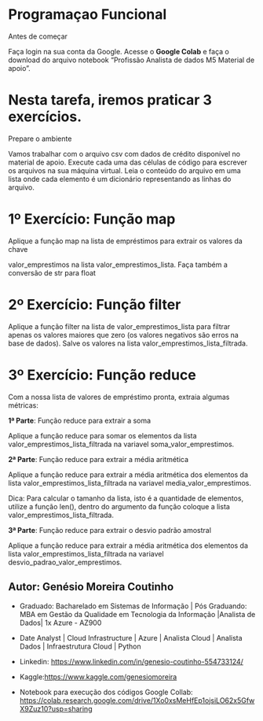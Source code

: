 # Programaçao Funcional

Antes de começar

Faça login na sua conta da Google. Acesse o **Google Colab** e faça o download do arquivo notebook “Profissão Analista de dados M5 Material de apoio”. 

# Nesta tarefa, iremos praticar 3 exercícios.

Prepare o ambiente

Vamos trabalhar com o arquivo csv com dados de crédito disponível no material de apoio. Execute cada uma das células de código para escrever os arquivos na sua máquina virtual.
Leia o conteúdo do arquivo em uma lista onde cada elemento é um dicionário representando as linhas do arquivo.

# 1º Exercício: Função map

Aplique a função map na lista de empréstimos para extrair os valores da chave

valor_emprestimos na lista valor_emprestimos_lista. Faça também a conversão de str para float

# 2º Exercício: Função filter

Aplique a função filter na lista de valor_emprestimos_lista para filtrar apenas os valores maiores que zero (os valores negativos são erros na base de dados). Salve os valores na lista valor_emprestimos_lista_filtrada.

# 3º Exercício: Função reduce

Com a nossa lista de valores de empréstimo pronta, extraia algumas métricas:

**1ª Parte**: Função reduce para extrair a soma

Aplique a função reduce para somar os elementos da lista valor_emprestimos_lista_filtrada na variavel soma_valor_emprestimos.

**2ª Parte**: Função reduce para extrair a média aritmética

Aplique a função reduce para extrair a média aritmética dos elementos da lista valor_emprestimos_lista_filtrada na variavel media_valor_emprestimos.

Dica: Para calcular o tamanho da lista, isto é a quantidade de elementos, utilize a função len(), dentro do argumento da função coloque a lista valor_emprestimos_lista_filtrada.

**3ª Parte**: Função reduce para extrair o desvio padrão amostral

Aplique a função reduce para extrair a média aritmética dos elementos da lista valor_emprestimos_lista_filtrada na variavel desvio_padrao_valor_emprestimos.

## Autor: Genésio Moreira Coutinho 
- Graduado: Bacharelado em Sistemas de Informação | Pós Graduando:  MBA em Gestão da Qualidade em Tecnologia da Informação |Analista de Dados| 1x Azure - AZ900
- Date Analyst | Cloud Infrastructure | Azure | Analista Cloud | Analista Dados | Infraestrutura Cloud | Python
- Linkedin: https://www.linkedin.com/in/genesio-coutinho-554733124/
- Kaggle:https://www.kaggle.com/genesiomoreira

- Notebook para execução dos códigos Google Collab: https://colab.research.google.com/drive/1Xo0xsMeHfEp1ojsiLO62x5GfwX9Zuz10?usp=sharing
